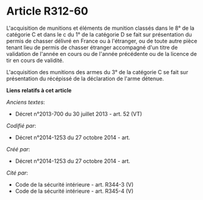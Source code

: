 # Article R312-60

L'acquisition de munitions et éléments de munition classés dans le 8° de la catégorie C et dans le c du 1° de la catégorie D
se fait sur présentation du permis de chasser délivré en France ou à l'étranger, ou de toute autre pièce tenant lieu de
permis de chasser étranger accompagné d'un titre de validation de l'année en cours ou de l'année précédente ou de la licence
de tir en cours de validité.

L'acquisition des munitions des armes du 3° de la catégorie C se fait sur présentation du récépissé de la déclaration de
l'arme détenue.

**Liens relatifs à cet article**

_Anciens textes_:

  - Décret n°2013-700 du 30 juillet 2013 - art. 52 (VT)

_Codifié par_:

  - Décret n°2014-1253 du 27 octobre 2014 - art.

_Créé par_:

  - Décret n°2014-1253 du 27 octobre 2014 - art.

_Cité par_:

  - Code de la sécurité intérieure - art. R344-3 (V)
  - Code de la sécurité intérieure - art. R345-4 (V)
